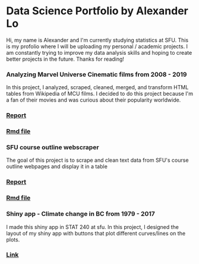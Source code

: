 # Data Science Portfolio by Alexander Lo

Hi, my name is Alexander and I'm currently studying statistics at SFU. This is my profolio where I will be uploading my personal / academic projects. I am constantly trying to improve my data analysis skills and hoping to create better projects in the future. Thanks for reading!

### Analyzing Marvel Universe Cinematic films from 2008 - 2019
In this project, I analyzed, scraped, cleaned, merged, and transform HTML tables from Wikipedia of MCU films. I decided to do this project because I'm a fan of their movies and was curious about their popularity worldwide.
### [Report](http://rpubs.com/alexlo97/499603)
### [Rmd file](https://github.com/alexlo97/Profolio/blob/master/Analysis%20of%20MCU%20films/Analysis_MCU.Rmd)

### SFU course outline webscraper 
The goal of this project is to scrape and clean text data from SFU's course outline webpages and display it in a table
### [Report](http://rpubs.com/alexlo97/499396)
### [Rmd file](https://github.com/alexlo97/Profolio/blob/master/SFU_webscraper.Rmd)

### Shiny app - Climate change in BC from 1979 - 2017
I made this shiny app in STAT 240 at sfu. In this project, I designed the layout of my shiny app with buttons that plot different curves/lines on the plots.
### [Link](https://shiny.rcg.sfu.ca/u/ala148/shinyapp/)
